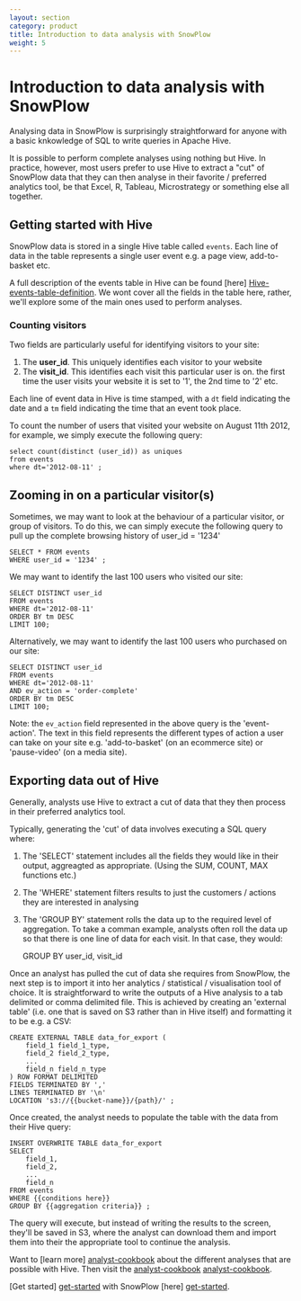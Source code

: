```yaml
---
layout: section
category: product
title: Introduction to data analysis with SnowPlow
weight: 5
---
```


# Introduction to data analysis with SnowPlow

Analysing data in SnowPlow is surprisingly straightforward for anyone with a basic knkowledge of SQL to write queries in Apache Hive. 

It is possible to perform complete analyses using nothing but Hive. In practice, however, most users prefer to use Hive to extract a "cut" of SnowPlow data that they can then analyse in their favorite / preferred analytics tool, be that Excel, R, Tableau, Microstrategy or something else all together.

## Getting started with Hive

SnowPlow data is stored in a single Hive table called `events`. Each line of data in the table represents a single user event e.g. a page view, add-to-basket etc.

A full description of the events table in Hive can be found [here] [Hive-events-table-definition]. We wont cover all the fields in the table here, rather, we'll explore some of the main ones used to perform analyses.

### Counting visitors

Two fields are particularly useful for identifying visitors to your site:

1. The **user_id**. This uniquely identifies each visitor to your website
2. The **visit_id**. This identifies each visit this particular user is on. the first time the user visits your website it is set to '1', the 2nd time to '2' etc.

Each line of event data in Hive is time stamped, with a `dt` field indicating the date and a `tm` field indicating the time that an event took place.

To count the number of users that visited your website on August 11th 2012, for example, we simply execute the following query:

	select count(distinct (user_id)) as uniques
	from events
	where dt='2012-08-11' ;

## Zooming in on a particular visitor(s)

Sometimes, we may want to look at the behaviour of a particular visitor, or group of visitors. To do this, we can simply execute the following query to pull up the complete browsing history of user_id = '1234'

	SELECT * FROM events
	WHERE user_id = '1234' ;

We may want to identify the last 100 users who visited our site:

	SELECT DISTINCT user_id 
	FROM events
	WHERE dt='2012-08-11'
	ORDER BY tm DESC 
	LIMIT 100;

Alternatively, we may want to identify the last 100 users who purchased on our site:

	SELECT DISTINCT user_id
	FROM events
	WHERE dt='2012-08-11'
	AND ev_action = 'order-complete'
	ORDER BY tm DESC
	LIMIT 100;

Note: the `ev_action` field represented in the above query is the 'event-action'. The text in this field represents the different types of action a user can take on your site e.g. 'add-to-basket' (on an ecommerce site) or 'pause-video' (on a media site).

## Exporting data out of Hive

Generally, analysts use Hive to extract a cut of data that they then process in their preferred analytics tool.

Typically, generating the 'cut' of data involves executing a SQL query where:

1. The 'SELECT' statement includes all the fields they would like in their output, aggreagted as appropriate. (Using the SUM, COUNT, MAX functions etc.)
2. The 'WHERE' statement filters results to just the customers / actions they are interested in analysing
3. The 'GROUP BY' statement rolls the data up to the required level of aggregation. To take a comman example, analysts often roll the data up so that there is one line of data for each visit. In that case, they would:

	GROUP BY user_id, visit_id 

Once an analyst has pulled the cut of data she requires from SnowPlow, the next step is to import it into her analytics / statistical / visualisation tool of choice. It is straightforward to write the outputs of a Hive analysis to a tab delimited or comma delimited file. This is achieved by creating an 'external table' (i.e. one that is saved on S3 rather than in Hive itself) and formatting it to be e.g. a CSV:

	CREATE EXTERNAL TABLE data_for_export (
		field_1 field_1_type, 
		field_2 field_2_type,
		...
		field_n field_n_type
	) ROW FORMAT DELIMITED
	FIELDS TERMINATED BY ','
	LINES TERMINATED BY '\n'
	LOCATION 's3://{{bucket-name}}/{path}/' ;

Once created, the analyst needs to populate the table with the data from their Hive query:

	INSERT OVERWRITE TABLE data_for_export
	SELECT
		field_1, 
		field_2,
		...
		field_n
	FROM events
	WHERE {{conditions here}}
	GROUP BY {{aggregation criteria}} ;

The query will execute, but instead of writing the results to the screen, they'll be saved in S3, where the analyst can download them and import them into their the appropriate tool to continue the analysis.

Want to [learn more] [analyst-cookbook] about the different analyses that are possible with Hive. Then visit the [analyst-cookbook] [analyst-cookbook].

[Get started] [get-started] with SnowPlow [here] [get-started].

[Hive-events-table-definition]: /?
[analyst-cookbook]: /analytics/index.html
[get-started]: get-started.html
